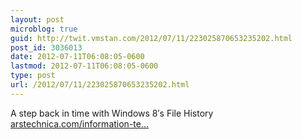 ```yaml
---
layout: post
microblog: true
guid: http://twit.vmstan.com/2012/07/11/223025870653235202.html
post_id: 3036013
date: 2012-07-11T06:08:05-0600
lastmod: 2012-07-11T06:08:05-0600
type: post
url: /2012/07/11/223025870653235202.html
---
```

A step back in time with Windows 8′s File History <a href="http://arstechnica.com/information-technology/2012/07/a-step-back-in-time-with-windows-8s-file-history/">arstechnica.com/information-te…</a>
